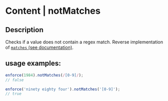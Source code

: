 # Content | notMatches

## Description
Checks if a value does not contain a regex match.
Reverse implementation of [`matches` (see documentation)](../matches/README.md).

## usage examples:

```js
enforce(1984).notMatches(/[0-9]/);
// false
```

```js
enforce('ninety eighty four').notMatches('[0-9]');
// true
```
